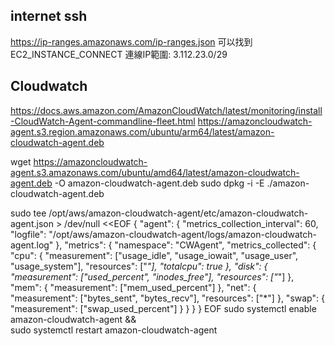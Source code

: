 
## internet ssh
https://ip-ranges.amazonaws.com/ip-ranges.json
可以找到 EC2_INSTANCE_CONNECT 連線IP範圍: 3.112.23.0/29

## Cloudwatch
https://docs.aws.amazon.com/AmazonCloudWatch/latest/monitoring/install-CloudWatch-Agent-commandline-fleet.html
https://amazoncloudwatch-agent.s3.region.amazonaws.com/ubuntu/arm64/latest/amazon-cloudwatch-agent.deb


wget https://amazoncloudwatch-agent.s3.amazonaws.com/ubuntu/amd64/latest/amazon-cloudwatch-agent.deb -O amazon-cloudwatch-agent.deb
sudo dpkg -i -E ./amazon-cloudwatch-agent.deb

sudo tee /opt/aws/amazon-cloudwatch-agent/etc/amazon-cloudwatch-agent.json > /dev/null <<EOF
{
  "agent": {
    "metrics_collection_interval": 60,
    "logfile": "/opt/aws/amazon-cloudwatch-agent/logs/amazon-cloudwatch-agent.log"
  },
  "metrics": {
    "namespace": "CWAgent",
    "metrics_collected": {
      "cpu": {
        "measurement": ["usage_idle", "usage_iowait", "usage_user", "usage_system"],
        "resources": ["*"],
        "totalcpu": true
      },
      "disk": {
        "measurement": ["used_percent", "inodes_free"],
        "resources": ["*"]
      },
      "mem": {
        "measurement": ["mem_used_percent"]
      },
      "net": {
        "measurement": ["bytes_sent", "bytes_recv"],
        "resources": ["*"]
      },
      "swap": {
        "measurement": ["swap_used_percent"]
      }
    }
  }
}
EOF
sudo systemctl enable amazon-cloudwatch-agent && \
sudo systemctl restart amazon-cloudwatch-agent